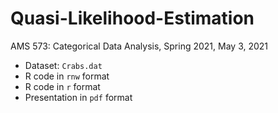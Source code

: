 # Quasi-Likelihood-Estimation
AMS 573: Categorical Data Analysis, Spring 2021, May 3, 2021

- Dataset: `Crabs.dat`
- R code in `rnw` format
- R code in `r` format
- Presentation in `pdf` format

